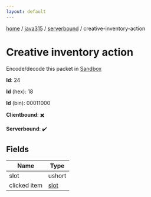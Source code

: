 ```yaml
---
layout: default
---
```


[home](/)  /  [java315](/protocol/java315)  /  [serverbound](/protocol/java315/serverbound)  /  creative-inventory-action

# Creative inventory action

Encode/decode this packet in [Sandbox](../../../sandbox/java315#serverbound.creative_inventory_action)

**Id**: 24

**Id** (hex): 18

**Id** (bin): 00011000

**Clientbound**: ✖️

**Serverbound**: ✔️

## Fields

Name | Type
---|---
slot | ushort
clicked item | [slot](/protocol/java315/types/slot)
